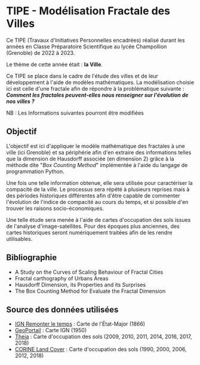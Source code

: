 # TIPE - Modélisation Fractale des Villes

Ce TIPE (Travaux d'Initiatives Personnelles encadrées) réalisé durant les années en Classe Préparatoire Scientifique au
lycée Champollion (Grenoble) de 2022 à 2023.

Le thème de cette année était : **la Ville**.

Ce TIPE se place dans le cadre de l'étude des villes et de leur développement à l'aide de modèles mathématiques. La
modélisation choisie ici est celle d'une fractale afin de répondre à la problématique suivante : **_Comment les fractales
peuvent-elles nous renseigner sur l'évolution de nos villes ?_**

NB : Les Informations suivantes pourront être modifiées


## Objectif

L'objectif est ici d'appliquer le modèle mathématique des fractales à une ville (ici Grenoble) et sa périphérie afin 
d'en extraire des informations telles que la dimension de Hausdorff associée (en dimension 2) grâce à la méthode dite 
"*Box Counting Method*" implémentée à l'aide du langage de programmation Python.

Une fois une telle information obtenue, elle sera utilisée pour caractériser la compacité de la ville. Le processus sera
répété à plusieurs reprises mais à des périodes historiques différentes afin d'être capable de commenter l'évolution de
l'indice de compacité au cours du temps, et si possible d'en trouver les raisons socio-économiques.

Une telle étude sera menée à l'aide de cartes d'occupation des sols issues de l'analyse d'image-satellites. Pour des
époques plus anciennes, des cartes historiques seront numériquement traitées afin de les rendre utilisables.

## Bibliographie

* A Study on the Curves of Scaling Behaviour of Fractal Cities
* Fractal carthography of Urbans Areas
* Hausdorff Dimension, its Properties and its Surprises
* The Box Counting Method for Evaluate the Fractal Dimension

## Source des données utilisées

* [IGN Remonter le temps](https://remonterletemps.ign.fr) : Carte de l'État-Major (1866)
* [GeoPortail](https://www.geoportail.gouv.fr/) : Carte IGN (1950)
* [Theia](https://www.theia-land.fr/) : Carte d'occupation des sols (2009, 2010, 2011, 2014, 2016, 2017, 2018)
* [CORINE Land Cover](https://land.copernicus.eu/pan-european/corine-land-cover) : Carte d'occupation des sols (1990, 2000, 2006, 2012, 2018)
